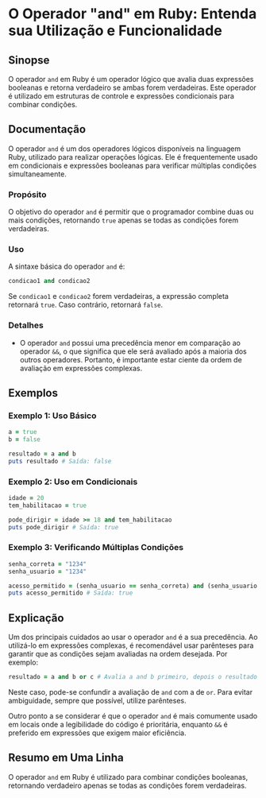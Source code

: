<!--
Meta Description: # O Operador "and" em Ruby: Entenda sua Utilização e Funcionalidade ## Sinopse O operador `and` em Ruby é um operador lógico que avalia duas expressõe...
Meta Keywords: operador, ruby, que, condições, expressões
-->

# O Operador "and" em Ruby: Entenda sua Utilização e Funcionalidade

## Sinopse
O operador `and` em Ruby é um operador lógico que avalia duas expressões booleanas e retorna verdadeiro se ambas forem verdadeiras. Este operador é utilizado em estruturas de controle e expressões condicionais para combinar condições.

## Documentação
O operador `and` é um dos operadores lógicos disponíveis na linguagem Ruby, utilizado para realizar operações lógicas. Ele é frequentemente usado em condicionais e expressões booleanas para verificar múltiplas condições simultaneamente.

### Propósito
O objetivo do operador `and` é permitir que o programador combine duas ou mais condições, retornando `true` apenas se todas as condições forem verdadeiras.

### Uso
A sintaxe básica do operador `and` é:
```ruby
condicao1 and condicao2
```
Se `condicao1` e `condicao2` forem verdadeiras, a expressão completa retornará `true`. Caso contrário, retornará `false`.

### Detalhes
- O operador `and` possui uma precedência menor em comparação ao operador `&&`, o que significa que ele será avaliado após a maioria dos outros operadores. Portanto, é importante estar ciente da ordem de avaliação em expressões complexas.

## Exemplos

### Exemplo 1: Uso Básico
```ruby
a = true
b = false

resultado = a and b
puts resultado # Saída: false
```

### Exemplo 2: Uso em Condicionais
```ruby
idade = 20
tem_habilitacao = true

pode_dirigir = idade >= 18 and tem_habilitacao
puts pode_dirigir # Saída: true
```

### Exemplo 3: Verificando Múltiplas Condições
```ruby
senha_correta = "1234"
senha_usuario = "1234"

acesso_permitido = (senha_usuario == senha_correta) and (senha_usuario.length >= 4)
puts acesso_permitido # Saída: true
```

## Explicação
Um dos principais cuidados ao usar o operador `and` é a sua precedência. Ao utilizá-lo em expressões complexas, é recomendável usar parênteses para garantir que as condições sejam avaliadas na ordem desejada. Por exemplo:

```ruby
resultado = a and b or c # Avalia a and b primeiro, depois o resultado é comparado com c
```

Neste caso, pode-se confundir a avaliação de `and` com a de `or`. Para evitar ambiguidade, sempre que possível, utilize parênteses.

Outro ponto a se considerar é que o operador `and` é mais comumente usado em locais onde a legibilidade do código é prioritária, enquanto `&&` é preferido em expressões que exigem maior eficiência.

## Resumo em Uma Linha
O operador `and` em Ruby é utilizado para combinar condições booleanas, retornando verdadeiro apenas se todas as condições forem verdadeiras.